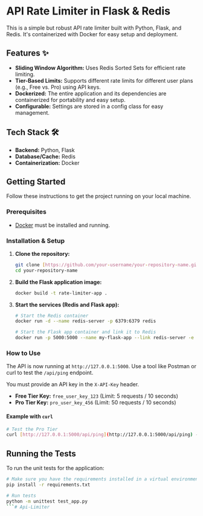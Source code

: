 # API Rate Limiter in Flask & Redis

This is a simple but robust API rate limiter built with Python, Flask, and Redis. It's containerized with Docker for easy setup and deployment.

## Features ✨

* **Sliding Window Algorithm:** Uses Redis Sorted Sets for efficient rate limiting.
* **Tier-Based Limits:** Supports different rate limits for different user plans (e.g., Free vs. Pro) using API keys.
* **Dockerized:** The entire application and its dependencies are containerized for portability and easy setup.
* **Configurable:** Settings are stored in a config class for easy management.

## Tech Stack 🛠️

* **Backend:** Python, Flask
* **Database/Cache:** Redis
* **Containerization:** Docker

## Getting Started

Follow these instructions to get the project running on your local machine.

### Prerequisites

* [Docker](https://www.docker.com/products/docker-desktop/) must be installed and running.

### Installation & Setup

1.  **Clone the repository:**
    ```bash
    git clone [https://github.com/your-username/your-repository-name.git](https://github.com/your-username/your-repository-name.git)
    cd your-repository-name
    ```

2.  **Build the Flask application image:**
    ```bash
    docker build -t rate-limiter-app .
    ```

3.  **Start the services (Redis and Flask app):**
    ```bash
    # Start the Redis container
    docker run -d --name redis-server -p 6379:6379 redis

    # Start the Flask app container and link it to Redis
    docker run -p 5000:5000 --name my-flask-app --link redis-server -e REDIS_HOST=redis-server rate-limiter-app
    ```

### How to Use

The API is now running at `http://127.0.0.1:5000`. Use a tool like Postman or curl to test the `/api/ping` endpoint.

You must provide an API key in the `X-API-Key` header.

* **Free Tier Key:** `free_user_key_123` (Limit: 5 requests / 10 seconds)
* **Pro Tier Key:** `pro_user_key_456` (Limit: 50 requests / 10 seconds)

#### Example with `curl`

```bash
# Test the Pro Tier
curl [http://127.0.0.1:5000/api/ping](http://127.0.0.1:5000/api/ping) -H "X-API-Key: pro_user_key_456"
```

## Running the Tests

To run the unit tests for the application:

```bash
# Make sure you have the requirements installed in a virtual environment
pip install -r requirements.txt

# Run tests
python -m unittest test_app.py
```#   A p i - L i m i t e r  
 